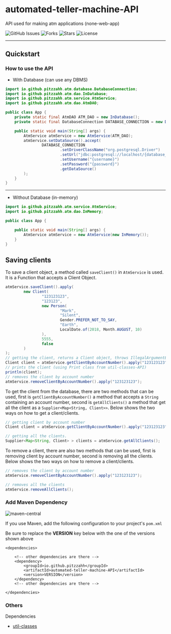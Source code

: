 # automated-teller-machine-API
API used for making atm applications (none-web-app)

![GitHub Issues](https://img.shields.io/github/issues/pitzzahh/automated-teller-machine-console)
![Forks](https://img.shields.io/github/forks/pitzzahh/automated-teller-machine-console)
![Stars](https://img.shields.io/github/stars/pitzzahh/automated-teller-machine-console)
![License](https://img.shields.io/github/license/pitzzahh/automated-teller-machine-console)
________________________________________
## Quickstart
### How to use the API
* With Database (can use any DBMS)

```java
import io.github.pitzzahh.atm.database.DatabaseConnection;
import io.github.pitzzahh.atm.dao.InDatabase;
import io.github.pitzzahh.atm.service.AtmService;
import io.github.pitzzahh.atm.dao.AtmDAO;

public class App {
    private static final AtmDAO ATM_DAO = new InDatabase();
    private static final DatabaseConnection DATABASE_CONNECTION = new DatabaseConnection();

    public static void main(String[] args) {
        AtmService atmService = new AtmService(ATM_DAO);
        atmService.setDataSource().accept(
                DATABASE_CONNECTION
                        .setDriverClassName("org.postgresql.Driver")
                        .setUrl("jdbc:postgresql://localhost/{database_name}")
                        .setUsername("{username}")
                        .setPassword("{password}")
                        .getDataSource()
        );
    }
}
 ```

---

* Without Database (in-memory)

```java
import io.github.pitzzahh.atm.service.AtmService;
import io.github.pitzzahh.atm.dao.InMemory;

public class App {

    public static void main(String[] args) {
        AtmService atmService = new AtmService(new InMemory()); 
    }
}
 ```

## Saving clients


To save a client object, a method called `saveClient()` in `AtmService` is used. It is a Function that accepts a Client Object.
```java
atmService.saveClient().apply(
        new Client(
                "123123123",
                "123123",
                new Person(
                        "Mark",
                        "Silent",
                        Gender.PREFER_NOT_TO_SAY,
                        "Earth",
                        LocalDate.of(2018, Month.AUGUST, 10)
                ),
                5555,
                false
        )
);
// getting the client, returns a Client object, throws IllegalArgumentException if account number does not belong to any client.
Client client = atmService.getClientByAccountNumber().apply("123123123");
// prints the client (using Print class from util-classes-API)
println(client);
// removes the client by account number
atmService.removeClientByAccountNumber().apply("123123123");

```
To get the client from the database, there are two methods that can be used, first is `getClientByAccountNumber()` a method that accepts a
`String` containing an account number, second is `getAllClients()` a method that get all the client
as a `Supplier<Map<String, Client>>`.
Below shows the two ways on how to get a client/clients.
```java
// getting client by account number
Client client = atmService.getClientByAccountNumber().apply("123123123");
```
```java
// getting all the clients.
Supplier<Map<String, Client> > clients = atmService.getAllClients();
```
To remove a client, there are also two methods that can be used, first is removing client by account number,
second is removing all the clients.
Below shows the two ways on how to remove a client/clients.
```java
// removes the client by account number
atmService.removeClientByAccountNumber().apply("123123123");
```
```java
// removes all the clients
atmService.removeAllClients();
```
### Add Maven Dependency
![maven-central](https://img.shields.io/maven-central/v/io.github.pitzzahh/automated-teller-machine-API?color=blue)

If you use Maven, add the following configuration to your project's `pom.xml`

Be sure to replace the **VERSION** key below with the one of the versions shown above

```maven
<dependencies>

    <!-- other dependencies are there -->
    <dependency>
        <groupId>io.github.pitzzahh</groupId>
        <artifactId>automated-teller-machine-API</artifactId>
        <version>VERSION</version>
    </dependency>
    <!-- other dependencies are there -->

</dependencies>
```
### Others
Dependencies
- [util-classes](https://github.com/pitzzahh/util-classes)
